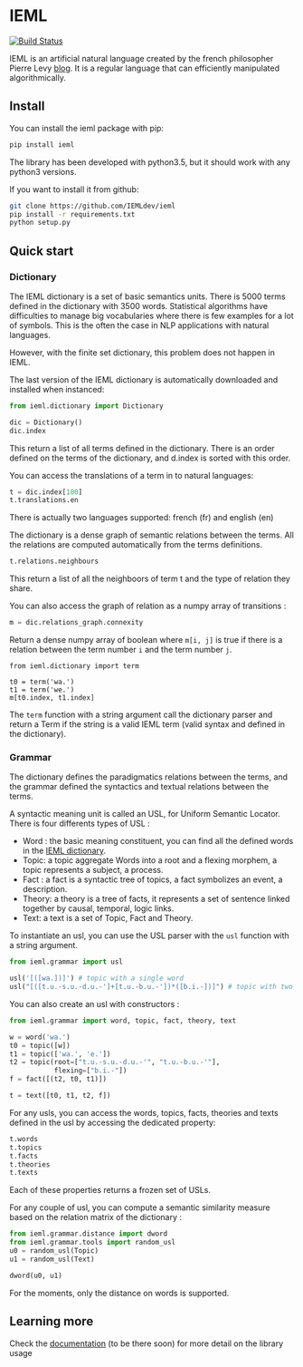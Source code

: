 # IEML
[![Build Status](https://travis-ci.org/IEMLdev/ieml.svg?branch=master)](https://travis-ci.org/IEMLdev/ieml)


IEML is an artificial natural language created by the french philosopher Pierre Levy [blog](https://pierrelevyblog.com/).
It is a regular language that can efficiently manipulated algorithmically.


## Install

You can install the ieml package with pip:
```bash
pip install ieml
```
The library has been developed with python3.5, but it should work with any python3 versions.

If you want to install it from github:
```bash
git clone https://github.com/IEMLdev/ieml
pip install -r requirements.txt
python setup.py
```
## Quick start

### Dictionary

The IEML dictionary is a set of basic semantics units. There is 5000 terms defined in the dictionary with 
3500 words. Statistical algorithms have difficulties to manage big vocabularies where there is few examples 
for a lot of symbols. This is the often the case in NLP applications with natural languages.

However, with the finite set dictionary, this problem does not happen in IEML.   

The last version of the IEML dictionary is automatically downloaded and installed when instanced:
```python
from ieml.dictionary import Dictionary

dic = Dictionary()
dic.index
```
This return a list of all terms defined in the dictionary.
There is an order defined on the terms of the dictionary, and d.index is
sorted with this order. 

You can access the translations of a term in to natural languages:
 ```python
t = dic.index[100]
t.translations.en
```
There is actually two languages supported: french (fr) and english (en)


The dictionary is a dense graph of semantic relations between the terms.
All the relations are computed automatically from the terms definitions.
```python
t.relations.neighbours
```
This return a list of all the neighboors of term t and the type of relation they share.

You can also access the graph of relation as a numpy array of transitions :
```python
m = dic.relations_graph.connexity
```
Return a dense numpy array of boolean where `m[i, j]` is true if there is a relation 
between the term number `i` and the term number `j`.
```
from ieml.dictionary import term

t0 = term('wa.')
t1 = term('we.')
m[t0.index, t1.index]
```

The `term` function with a string argument call the dictionary parser and
return a Term if the string is a valid IEML term (valid syntax and defined in the dictionary).


### Grammar

The dictionary defines the paradigmatics relations between the terms,
and the grammar defined the syntactics and textual relations between the terms.


A syntactic meaning unit is called an USL, for Uniform Semantic Locator. 
There is four differents types of USL :
 - Word : the basic meaning constituent, you can find all the defined words in the [IEML dictionary](https://dictionary.ieml.io).  
 - Topic: a topic aggregate Words into a root and a flexing morphem, a topic represents a subject, a process. 
 - Fact : a fact is a syntactic tree of topics, a fact symbolizes an event, a description.
 - Theory: a theory is a tree of facts, it represents a set of sentence linked together by causal, temporal, logic links. 
 - Text: a text is a set of Topic, Fact and Theory.

To instantiate an usl, you can use the USL parser with the `usl` function
with a string argument.

```python
from ieml.grammar import usl

usl('[([wa.])]') # topic with a single word
usl("[([t.u.-s.u.-d.u.-']+[t.u.-b.u.-'])*([b.i.-])]") # topic with two words in his root morphem and one in flexing 
```

You can also create an usl with constructors :
```python
from ieml.grammar import word, topic, fact, theory, text

w = word('wa.')
t0 = topic([w])
t1 = topic(['wa.', 'e.'])
t2 = topic(root=["t.u.-s.u.-d.u.-'", "t.u.-b.u.-'"], 
           flexing=["b.i.-"])
f = fact([(t2, t0, t1)])

t = text([t0, t1, t2, f])
```

For any usls, you can access the words, topics, facts, theories and texts defined 
in the usl by accessing the dedicated property:

```python
t.words
t.topics
t.facts
t.theories
t.texts
```
Each of these properties returns a frozen set of USLs.

For any couple of usl, you can compute a semantic similarity measure based on the 
relation matrix of the dictionary :
```python
from ieml.grammar.distance import dword
from ieml.grammar.tools import random_usl
u0 = random_usl(Topic)
u1 = random_usl(Text)

dword(u0, u1)
```

For the moments, only the distance on words is supported.
 
## Learning more

Check the [documentation]() (to be there soon) for more detail on the library usage

 
 

